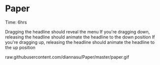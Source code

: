 Paper
=====
Time: 6hrs

Dragging the headline should reveal the menu
If you're dragging down, releasing the headline should animate the headline to the down position
If you're dragging up, releasing the headline should animate the headline to the up position

raw.githubusercontent.com/diannasu/Paper/master/paper.gif
